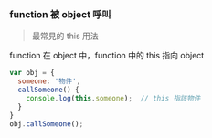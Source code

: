 ### function 被 object 呼叫
> 最常見的 this 用法

function 在 object 中，function 中的 this 指向 object 

```js
var obj = {
  someone: '物件',
  callSomeone() {
    console.log(this.someone);	// this 指該物件
  }
}
obj.callSomeone();
```